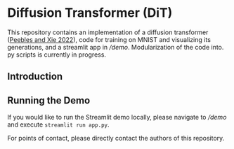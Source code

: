 # Diffusion Transformer (DiT)

This repository contains an implementation of a diffusion transformer ([Peebles and Xie 2022](https://arxiv.org/abs/2212.09748)), code for training on MNIST and visualizing its generations, and a streamlit app in _/demo_. Modularization of the code into. py scripts is currently in progress.

## Introduction

## Running the Demo

If you would like to run the Streamlit demo locally, please navigate to _/demo_ and execute `streamlit run app.py`.

For points of contact, please directly contact the authors of this repository.
